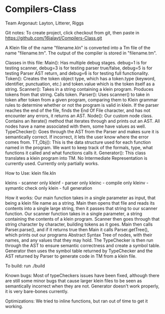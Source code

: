 # Compilers-Class
Team Argonaut: Layton, Litterer, Riggs

Git notes:
To create project, click checkout from git, then paste in https://github.com/16jalayt/Compilers-Class.git

A Klein file of the name "filename.kln" is converted into a Tm file of the name "filename.tm". The output of 
the compiler is stored in "filename.tm".

Classes in this file:
Main(): Has multiple debug stages. debug=1 is for testing scanner, debug=3 is for testing parser true/false, 
        debug=5 is for testing Parser AST return, and debug=6 is for testing full functionality.
Token(): Creates the token object type, which has a token.type (keyword, identifier, punctuation, etc.)
         and token.value which is the token itself as a string.
Scanner(): Takes in a string containing a klein program. Produces tokens from that string. Calls token.
Parser(): Uses scanner() to take in token after token from a given program, comparing them to Klein grammar rules to 
          determine whether or not the program is valid in klein. If the parser reaches the end of the file, finds
          the End Of File character, and has not encounter any errors, it returns an AST.
Node(): Our custom node class. Contains an Iterate() method that iterates through and prints out an AST. All nodes
        have a name associated with them, some have values as well.
TypeChecker(): Goes through the AST from the Parser and makes sure it is semantically correct. If incorrect,
               it lets the user know where the error comes from.
TT_Obj(): This is the data structure used for each function named in the program. We want to keep track of the formals, type,
           what functions it called and what functions calls it. 
Generator(): This class translates a klein program into TM. No Intermediate Representation is currently used. 
             Currently only partially works.


How to Use:
klein file.kln

kleins - scanner only
kleinf - parser only
kleinc - compile only
kleinv - symantic check only
klein - full generation

How it works:
Our main function takes in a single parameter as input, that being a klein file name as a string. 
Main then opens that file and reads its contents into a single large string, then it passes that string to 
    our scanner function.
Our scanner function takes in a single parameter, a string containing the contents of a klein program. 
Scanner then goes through that string character by character, building tokens as it goes. 
Main then calls Parser.parse(), and if it returns true then Main it calls Parser.getTree(), which
prints out our programs Abstract Syntax Tree of nodes, with their names, and any values that they may hold.
The TypeChecker is then run through the AST to ensure semantic correctness and create a symbol table. 
Generator then uses the symbol table returned by TypeChecker and the AST returned by Parser to generate
code in TM from a klein file. 
    
To build: 
run ./build

Known bugs: 
Most of typeCheckers issues have been fixed, although there are still some minor bugs that 
cause larger klein files to be seen as semantically incorrect when they are not.
Generator doesn't work properly, it is very bare-bones currently.

Optimizations:
We tried to inline functions, but ran out of time to get it working.         